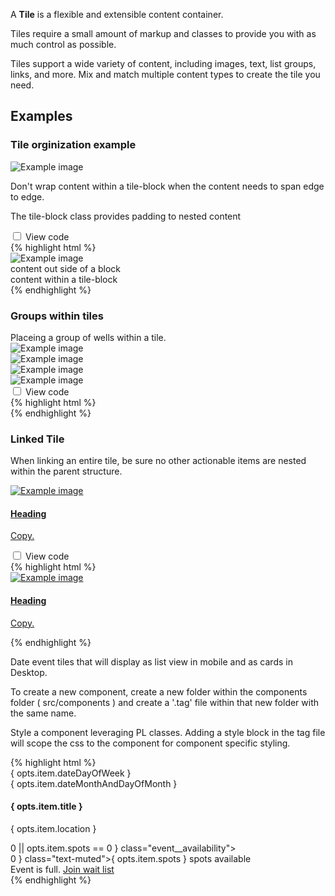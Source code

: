 <p>A <strong>Tile</strong> is a flexible and extensible content container.</p>
<p>Tiles require a small amount of markup and classes to provide you with as much control as possible.</p>
<p>Tiles support a wide variety of content, including images, text, list groups, links, and more. Mix and match multiple content types to create the tile you need.</p>
<h2>Examples</h2>

<article class="card vertical-push-lg">
    <section class="card-block card-block--top" data-theme="medium-10">
        <h3 class="h4">Tile orginization example</h3>
    </section>
    <section class="card-block cedar-example">
        <section class="tile" data-example-id="tile-orginization">
            <div class="media-frame ratio-3-4 portrait center">
                <img src="http://placehold.it/320x150" alt="Example image">
            </div>
            <p>Don't wrap content within a tile-block when the content needs to span edge to edge.</p>
                <div class="tile-block text-xs-center">
                <p>The tile-block class provides padding to nested content</p>
                </div>
        </section>
    </section>
    <div class="code-toggle--control checkbox toggle-show-hide text-xs-right" data-theme="medium-10">
        <input
            type="checkbox"
            value=""
            id="checkbox-tile-orginization"
            data-toggle="collapse"
            data-target="#tile-orginization"
        >
        <label for="checkbox-tile-orginization">View code</label>
    </div>
    <div class="collapse code-toggle--document" id="tile-orginization" data-theme="medium-10">
    {% highlight html %}
    <section class="tile">
        <div class="media-frame ratio-3-4 portrait center">
            <img src="http://placehold.it/320x150" alt="Example image">
        </div>
        content out side of a block
        <div class="tile-block text-xs-center">
            content within a tile-block
        </div>
    </section>
    {% endhighlight %}
    </div>
</article>

<article class="card vertical-push-lg">
    <section class="card-block card-block--top" data-theme="medium-10">
        <h3 class="h4">Groups within tiles</h3>
    </section>
    <section class="card-block">Placeing a group of wells within a tile.</section>
    <section class="card-block cedar-example">
        <section class="tile" data-example-id="groups-within-tiles">
            <section class="media-frame ratio-3-4 portrait center">
                <img src="http://placehold.it/320x150" alt="Example image">
            </section>
            <div class="group group-display-fixed">
                <div class="col-xs-4">
                    <section class="well">
                        <div class="media-frame ratio-3-4 portrait center">
                            <img src="http://placehold.it/320x150" alt="Example image">
                        </div>
                    </section>
                </div>
                <div class="col-xs-4">
                    <section class="well">
                        <div class="media-frame ratio-3-4 portrait center">
                            <img src="http://placehold.it/320x150" alt="Example image">
                        </div>
                    </section>
                </div>
                <div class="col-xs-4">
                    <section class="well">
                        <div class="media-frame ratio-3-4 portrait center">
                            <img src="http://placehold.it/320x150" alt="Example image">
                        </div>
                    </section>
                </div>
            </div>
        </section>
    </section>
    <div class="code-toggle--control checkbox toggle-show-hide text-xs-right" data-theme="medium-10">
        <input
            type="checkbox"
            value=""
            id="checkbox-groups-within-tiles"
            data-toggle="collapse"
            data-target="#groups-within-tiles"
        >
        <label for="checkbox-groups-within-tiles">View code</label>
    </div>
    <div class="collapse code-toggle--document" id="groups-within-tiles" data-theme="medium-10">
    {% highlight html %}
    <section class="tile">
            <section class="media-frame"></section>
            <div class="group group-display-fixed">
                <div class="col-xs-4">
                    <section class="well"></section>
                </div>
                <div class="col-xs-4">
                    <section class="well"></section>
                </div>
                <div class="col-xs-4">
                    <section class="well"></section>
                </div>
            </div>
    </section>
    {% endhighlight %}
    </div>
</article>

<article class="card vertical-push-lg">
    <section class="card-block card-block--top" data-theme="medium-10">
        <h3 class="h4">Linked Tile</h3>
    </section>
    <section class="card-block"><p>When linking an entire tile, be sure no other actionable items are nested within the parent structure.</p></section>
    <section class="card-block cedar-example">
        <a href="#tile-as-an-anchor" class="tile" id="tile-as-an-anchor" data-example-id="linked-tile">
            <div class="media-frame ratio-3-4 portrait center">
                <img src="http://placehold.it/320x150" alt="Example image">
            </div>
            <div class="tile-block">
                <h4>Heading</h4>
                <p>Copy.</p>
            </div>
        </a>
    </section>
    <div class="code-toggle--control checkbox toggle-show-hide text-xs-right" data-theme="medium-10">
        <input
            type="checkbox"
            value=""
            id="checkbox-linked-tile"
            data-toggle="collapse"
            data-target="#linked-tile"
        >
        <label for="checkbox-linked-tile">View code</label>
    </div>
    <div class="collapse code-toggle--document" id="linked-tile" data-theme="medium-10">
    {% highlight html %}
    <a href="#tile-as-an-anchor" class="tile" id="tile-as-an-anchor">
        <div class="media-frame ratio-3-4 portrait center">
            <img src="http://placehold.it/320x150" alt="Example image">
        </div>
        <div class="tile-block">
            <h4>Heading</h4>
            <p>Copy.</p>
        </div>
    </a>
    {% endhighlight %}
    </div>
</article>

<cdr-card-docs example-title="Event date tile cards as a Riot Component - Example" element-id="dateTileCard">
    <yield to="example-description">
        <p>Date event tiles that will display as list view in mobile and as cards in Desktop.</p>
        <p>To create a new component, create a new folder within the components folder ( src/components ) and create a '.tag' file within that new folder with the same name.</p>
        <p>Style a component leveraging PL classes. Adding a style block in the tag file will scope the css to the component for component specific styling.</p>
    </yield>
    <yield to="example">
        <cdr-event-aggregator items="{ items }" />
        <script>
            const tag = this;
            tag.items = [
                { 
                    imgPath: 'http://placehold.it/320x150',
                    imgPathAlt: 'an image',
                    dateDayOfWeek: 'Sat',
                    dateMonthAndDayOfMonth: 'Oct 26',
                    title: 'This is the event you have been waiting for',
                    location: 'Seattle — 9:30AM',
                    waitListUrl: '',
                    spots: '5'
                },
                { 
                    imgPath: 'http://placehold.it/320x150',
                    imgPathAlt: 'an image',
                    dateDayOfWeek: 'Sun',
                    dateMonthAndDayOfMonth: 'Oct 26',
                    title: 'This is the event you have been waiting for',
                    location: 'Seattle — 9:30AM',
                    waitListUrl: '/join',
                    spots: '0'
                },
                { 
                    imgPath: 'http://placehold.it/320x150',
                    imgPathAlt: 'an image',
                    dateDayOfWeek: 'Mon',
                    dateMonthAndDayOfMonth: 'Oct 26',
                    title: 'This is the event you have been waiting for',
                    location: 'Seattle — 9:30AM',
                    waitListUrl: ''
                },
                { 
                    imgPath: 'http://placehold.it/320x150',
                    imgPathAlt: 'an image',
                    dateDayOfWeek: 'Tue',
                    dateMonthAndDayOfMonth: 'Oct 26',
                    title: 'This is the event you have been waiting for',
                    location: 'Seattle — 9:30AM',
                    waitListUrl: '',
                    spots: '12'
                }
            ]
        </script>
    </yield>
    <yield to="codeblock">
        {% highlight html %}
        <cdr-list-to-grid>
            <section class="tile">
                <div class="hidden-xs media-frame ratio-3-4 portrait center">
                    <img src="" alt="">
                </div>
                <div class="tile-block">
                    <section class="event">
                        <div class="event__date text-uppercase">
                            <div class="h2 event__title">{ opts.item.dateDayOfWeek }</div>
                            <div class="text-muted">{ opts.item.dateMonthAndDayOfMonth }</div>
                        </div>
                        <div class="event__content">
                            <h4 class="event__title">{ opts.item.title }</h4>
                            <p class="event__location">{ opts.item.location }</p>
                            <div if={ opts.item.spots > 0 || opts.item.spots == 0 } class="event__availability">
                                <div if={ opts.item.spots > 0 } class="text-muted">{ opts.item.spots } spots available</div>
                                <div class="event__waitList" if={ opts.item.spots == 0 }><span class="text-off-price">Event is full.</span> <a href="#" class="link_navigation text-nowrap">Join wait list</a></div>
                            </div>
                        </div>
                    </section>
                </div>
            </section>
        </cdr-list-to-grid>
        {% endhighlight %}
    </yield>
</cdr-card-docs>
